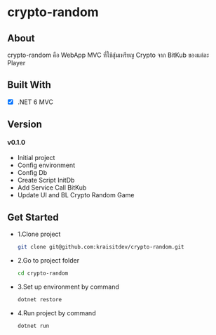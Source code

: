 # crypto-random

## About

crypto-random คือ WebApp MVC ที่ใช้สุ่มเหรียญ Crypto จาก BitKub ของแต่ละ Player

## Built With

- [x] .NET 6 MVC

## Version

#### v0.1.0

- Initial project
- Config environment
- Config Db
- Create Script InitDb
- Add Service Call BitKub
- Update UI and BL Crypto Random Game

## Get Started

- 1.Clone project

  ```bash
  git clone git@github.com:kraisitdev/crypto-random.git
  ```

- 2.Go to project folder

  ```bash
  cd crypto-random
  ```

- 3.Set up environment by command

  ```bash
  dotnet restore
  ```

- 4.Run project by command

  ```bash
  dotnet run
  ```
